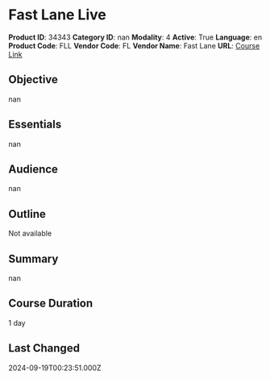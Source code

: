 # Fast Lane Live

**Product ID**: 34343
**Category ID**: nan
**Modality**: 4
**Active**: True
**Language**: en
**Product Code**: FLL
**Vendor Code**: FL
**Vendor Name**: Fast Lane
**URL**: [Course Link](https://www.fastlaneus.com/course/training-fll)

## Objective
nan

## Essentials
nan

## Audience
nan

## Outline
Not available

## Summary
nan

## Course Duration
1 day

## Last Changed
2024-09-19T00:23:51.000Z
